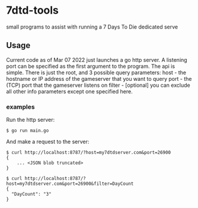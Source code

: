 # 7dtd-tools
small programs to assist with running a 7 Days To Die dedicated serve


## Usage

Current code as of Mar 07 2022 just launches a go http server.
A listening port can be specified as the first argument to the program.
The api is simple. There is just the root, and 3 possible query parameters:
  host - the hostname or IP address of the gameserver that you want to query
  port - the (TCP) port that the gameserver listens on
  filter - [optional] you can exclude all other info parameters except one specified here.


### examples

Run the http server:

```
$ go run main.go
```
And make a request to the server:

```
$ curl http://localhost:8787/?host=my7dtdserver.com&port=26900
{
    ... <JSON blob truncated>
}

$ curl http://localhost:8787/?host=my7dtdserver.com&port=26900&filter=DayCount
{
  "DayCount": "3"
}
```
